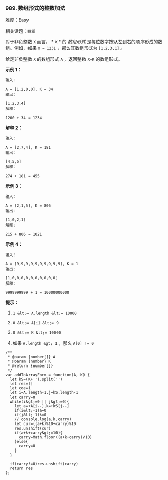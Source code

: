 ### 989. 数组形式的整数加法

难度：Easy

相关话题：`数组`

对于非负整数 `X` 而言， * `X` * 的 *数组形式* 是每位数字按从左到右的顺序形成的数组。例如，如果 `X = 1231` ，那么其数组形式为 `[1,2,3,1]` 。



给定非负整数  `X`  的数组形式 `A` ，返回整数 `X+K` 的数组形式。













 **示例 1：** 





```
输入：

A = [1,2,0,0], K = 34
输出：

[1,2,3,4]
解释：

1200 + 34 = 1234

```

 **解释 2：** 





```
输入：

A = [2,7,4], K = 181
输出：

[4,5,5]
解释：

274 + 181 = 455

```

 **示例 3：** 





```
输入：

A = [2,1,5], K = 806
输出：

[1,0,2,1]
解释：

215 + 806 = 1021

```

 **示例 4：** 





```
输入：

A = [9,9,9,9,9,9,9,9,9,9], K = 1
输出：

[1,0,0,0,0,0,0,0,0,0,0]
解释：

9999999999 + 1 = 10000000000

```





 **提示：** 





1.  `1 &lt;= A.length &lt;= 10000` 

2.  `0 &lt;= A[i] &lt;= 9` 

3.  `0 &lt;= K &lt;= 10000` 

4. 如果 `A.length &gt; 1` ，那么 `A[0] != 0` 






```
/**
 * @param {number[]} A
 * @param {number} K
 * @return {number[]}
 */
var addToArrayForm = function(A, K) {
  let kS=(K+'').split('')
  let res=[]
  let coe=1
  let i=A.length-1,j=kS.length-1
  let carry=0
  while(i&gt;=0 || j&gt;=0){
    let a=+A[i--],k=+kS[j--]
    if(i&lt;-1)a=0
    if(j&lt;-1)k=0
    // console.log(a,k,carry)
    let cur=((a+k)%10+carry)%10
    res.unshift(cur)
    if(a+k+carry&gt;=10){
      carry=Math.floor((a+k+carry)/10)
    }else{
      carry=0
    }
  }
 
  if(carry!=0)res.unshift(carry)
  return res
};



```
